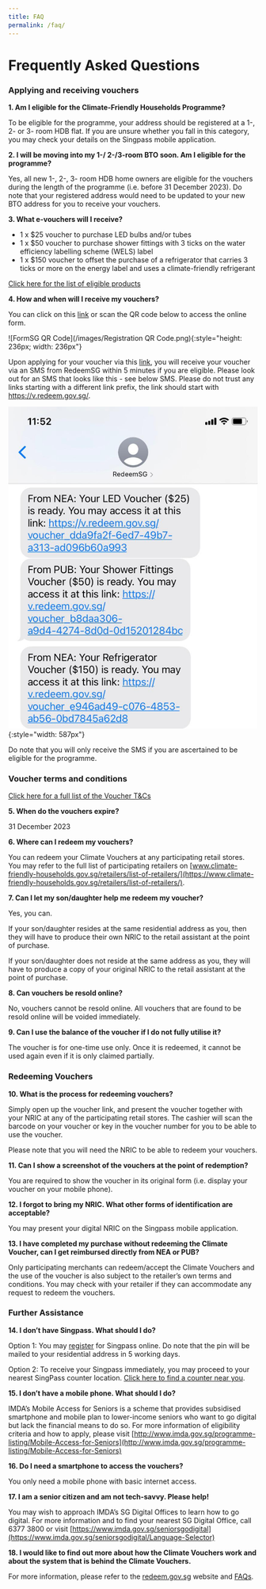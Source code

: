 ```yaml
---
title: FAQ
permalink: /faq/
---
```

# Frequently Asked Questions

### Applying and receiving vouchers

**1. Am I eligible for the Climate-Friendly Households Programme?**

To be eligible for the programme, your address should be registered at a 1-, 2- or 3- room HDB flat. If you are unsure whether you fall in this category, you may check your details on the Singpass mobile application.


**2.	I will be moving into my 1-/ 2-/3-room BTO soon. Am I eligible for the programme?**

Yes, all new 1-, 2-, 3- room HDB home owners are eligible for the vouchers during the length of the programme (i.e. before 31 December 2023). Do note that your registered address would need to be updated to your new BTO address for you to receive your vouchers.


**3.	What e-vouchers will I receive?**

- 1 x $25 voucher to purchase LED bulbs and/or tubes
- 1 x $50 voucher to purchase shower fittings with 3 ticks on the water efficiency labelling scheme (WELS) label
- 1 x $150 voucher to offset the purchase of a refrigerator that carries 3 ticks or more on the energy label and uses a climate-friendly refrigerant

[Click here for the list of eligible products](https://www.climate-friendly-households.gov.sg/retailers/eligible-products/)


**4.	How and when will I receive my vouchers?**

You can click on this [link](https://go.gov.sg/register-cfhp-vouchers) or scan the QR code below to access the online form. 

![FormSG QR Code](/images/Registration QR Code.png){:style="height: 236px; width: 236px"}

Upon applying for your voucher via this [link](https://go.gov.sg/register-cfhp-vouchers), you will receive your voucher via an SMS from RedeemSG within 5 minutes if you are eligible. Please look out for an SMS that looks like this  - see below SMS. Please do not trust any links starting with a different link prefix, the link should start with https://v.redeem.gov.sg/.

![vouchersms](/images/step4-smsvoucher.jpg){:style="width: 587px"}

Do note that you will only receive the SMS if you are ascertained to be eligible for the programme.


### Voucher terms and conditions

[Click here for a full list of the Voucher T&Cs](https://www.climate-friendly-households.gov.sg/voucher-tc/)

**5.	When do the vouchers expire?**

31 December 2023


**6.	Where can I redeem my vouchers?**

You can redeem your Climate Vouchers at any participating retail stores. You may refer to the full list of participating retailers on [www.climate-friendly-households.gov.sg/retailers/list-of-retailers/](https://www.climate-friendly-households.gov.sg/retailers/list-of-retailers/).


**7.	Can I let my son/daughter help me redeem my voucher?**

Yes, you can.

If your son/daughter resides at the same residential address as you, then they will have to produce their own NRIC to the retail assistant at the point of purchase.

If your son/daughter does not reside at the same address as you, they will have to produce a copy of your original NRIC to the retail assistant at the point of purchase.


**8.	Can vouchers be resold online?**

No, vouchers cannot be resold online. All vouchers that are found to be resold online will be voided immediately. 


**9.	Can I use the balance of the voucher if I do not fully utilise it?**

The voucher is for one-time use only. Once it is redeemed, it cannot be used again even if it is only claimed partially.


### Redeeming Vouchers

**10.	What is the process for redeeming vouchers?**

Simply open up the voucher link, and present the voucher together with your NRIC at any of the participating retail stores. The cashier will scan the barcode on your voucher or key in the voucher number for you to be able to use the voucher. 

Please note that you will need the NRIC to be able to redeem your vouchers. 


**11.	Can I show a screenshot of the vouchers at the point of redemption?**

You are required to show the voucher in its original form (i.e. display your voucher on your mobile phone).


**12.	I forgot to bring my NRIC. What other forms of identification are acceptable?**

You may present your digital NRIC on the Singpass mobile application.

**13.	I have completed my purchase without redeeming the Climate Voucher, can I get reimbursed directly from NEA or PUB?**

Only participating merchants can redeem/accept the Climate Vouchers and the use of the voucher is also subject to the retailer’s own terms and conditions. You may check with your retailer if they can accommodate any request to redeem the vouchers.

### Further Assistance

**14.	I don’t have Singpass. What should I do?**

Option 1: You may [register](https://www.singpass.gov.sg/home/ui/register/instructions) for Singpass online. Do note that the pin will be mailed to your residential address in 5 working days.

Option 2: To receive your Singpass immediately, you may proceed to your nearest SingPass counter location. [Click here to find a counter near you](https://www.singpass.gov.sg/home/ui/counter-locations).


**15.	I don’t have a mobile phone. What should I do?**

IMDA’s Mobile Access for Seniors is a scheme that provides subsidised smartphone and mobile plan to lower-income seniors who want to go digital but lack the financial means to do so. For more information of eligibility criteria and how to apply, please visit [http://www.imda.gov.sg/programme-listing/Mobile-Access-for-Seniors](http://www.imda.gov.sg/programme-listing/Mobile-Access-for-Seniors)


**16.	Do I need a smartphone to access the vouchers?**

You only need a mobile phone with basic internet access.


**17.	I am a senior citizen and am not tech-savvy. Please help!**

You may wish to approach IMDA’s SG Digital Offices to learn how to go digital. For more information and to find your nearest SG Digital Office, call 6377 3800 or visit [https://www.imda.gov.sg/seniorsgodigital](https://www.imda.gov.sg/seniorsgodigital/Language-Selector)


**18.	I would like to find out more about how the Climate Vouchers work and about the system that is behind the Climate Vouchers.**

For more information, please refer to the [redeem.gov.sg](https://redeem.gov.sg/) website and [FAQs](https://redeem.gov.sg/faq.html).